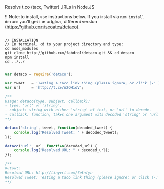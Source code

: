 Resolve t.co (taco, Twitter) URLs in Node.JS

!! Note: to install, use instructions below. If you install via `npm install detaco` you'll get the original, different version (https://github.com/scoates/detaco).

```

// INSTALLATION
// In terminal, cd to your project directory and type:
cd node_modules
git clone http://github.com/fabdrol/detaco.git && cd detaco
npm install
cd ../../

```

```javascript

var detaco = require('detaco');

var tweet 	= 'Testing a taco link thing (please ignore; or click (-: ) http://t.co/GOOmqPYo https://t.co/3jB0tITR';
var url 	= 'http://t.co/n2OHioV';

/**
Usage: detaco(type, subject, callback);
- type: 'url' or 'string',
- subject: string with either 'string' of text, or 'url' to decode.
- callback: function, takes one argument with decoded 'string' or 'url'.
**/

detaco('string', tweet, function(decoded_tweet) {
	console.log("Resolved Tweet: " + decoded_tweet);
});

detaco('url', url, function(decoded_url) {
	console.log("Resolved URL: " + decoded_url);
});

/** 
Output:
Resolved URL: http://tinyurl.com/7e3nfyn
Resolved Tweet: Testing a taco link thing (please ignore; or click (-: ) http://gimmebar.com/view/4fa86274aac4229c6400001d https://gimmebar.com/view/4fa86274aac4229c6400001d
**/

```